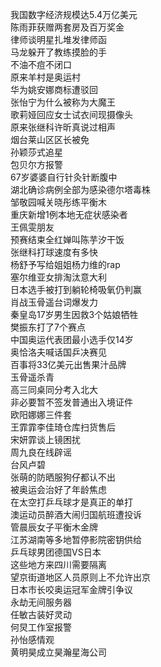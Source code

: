 我国数字经济规模达5.4万亿美元  
陈雨菲获赠两套房及百万奖金  
律师谈明星扎堆发律师函  
马龙躲开了教练摸脸的手  
不油不痘不闭口  
原来羊村是奥运村  
华为姚安娜商标遭驳回  
张怡宁为什么被称为大魔王  
歌莉娅回应女士试衣间现摄像头  
原来张继科许昕真说过相声  
烟台莱山区区长被免  
孙颖莎式追星  
包贝尔方报警  
67岁婆婆自行针灸针断腹中  
湖北确诊病例全部为感染德尔塔毒株  
邹敬园喊关晓彤练平衡木  
重庆新增1例本地无症状感染者  
王佩雯朋友  
预赛结束全红婵叫陈芋汐干饭  
张继科打球速度有多快  
杨舒予写给姐姐杨力维的rap  
塞尔维亚女排淘汰意大利  
日本选手被打到躺轮椅吸氧仍判赢  
肖战玉骨遥台词爆发力  
秦皇岛17岁男生因救3个姑娘牺牲  
樊振东打了7个赛点  
中国奥运代表团最小选手仅14岁  
奥恰洛夫喊话国乒决赛见  
百事将33亿美元出售果汁品牌  
玉骨遥杀青  
高三同桌同分考入北大  
非必要暂不签发普通出入境证件  
欧阳娜娜三件套  
王霏霏李佳琦仓库扫货售后  
宋妍霏谈上镜困扰  
周九良在线辟谣  
台风卢碧  
张萌的防晒服狗仔都认不出  
被奥运会治好了年龄焦虑  
在太空打乒乓球才是真正的单打  
澳运动员醉酒大闹归国航班遭投诉  
管晨辰女子平衡木金牌  
江苏湖南等多地暂停影院密钥供给  
乒乓球男团德国VS日本  
这些地方来四川需要隔离  
望京街道地区人员原则上不允许出京  
日本市长咬奥运冠军金牌引争议  
永劫无间服务器  
任敏古装好灵动  
何炅工作室报警  
孙怡感情观  
黄明昊成立昊瀚星海公司  
